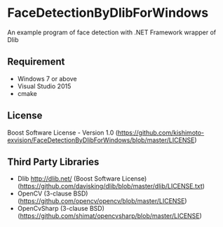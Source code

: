 # FaceDetectionByDlibForWindows
An example program of face detection with .NET Framework wrapper of Dlib

## Requirement
* Windows 7 or above
* Visual Studio 2015
* cmake

## License
Boost Software License - Version 1.0 (<https://github.com/kishimoto-exvision/FaceDetectionByDlibForWindows/blob/master/LICENSE>)

## Third Party Libraries
* Dlib <http://dlib.net/> (Boost Software License) (<https://github.com/davisking/dlib/blob/master/dlib/LICENSE.txt>)
* OpenCV (3-clause BSD) (<https://github.com/opencv/opencv/blob/master/LICENSE>)
* OpenCvSharp (3-clause BSD) (<https://github.com/shimat/opencvsharp/blob/master/LICENSE>)
